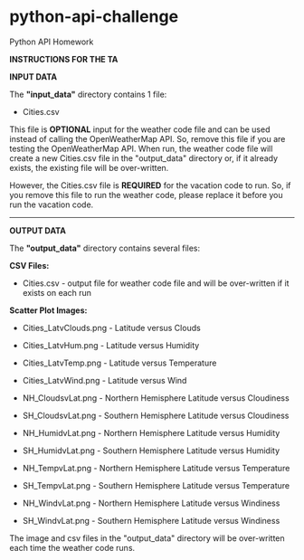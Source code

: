 # python-api-challenge
Python API Homework

<b>INSTRUCTIONS FOR THE TA</b>

<b>INPUT DATA</b>

The <b>"input_data"</b> directory contains 1 file:
  * Cities.csv

This file is <b>OPTIONAL</b> input for the weather code file and can be used instead of calling the OpenWeatherMap API. So, remove this file if you are testing the OpenWeatherMap API.  When run, the weather code file will create a new Cities.csv file in the "output_data" directory or, if it already exists, the existing file will be over-written.

However, the Cities.csv file is <b>REQUIRED</b> for the vacation code to run. So, if you remove this file to run the weather code, please replace it before you run the vacation code.

------------------------------------

<b>OUTPUT DATA</b>

The <b>"output_data"</b> directory contains several files:

  <b>CSV Files:</b>
  * Cities.csv - output file for weather code file and will be over-written if it exists on each run
  
  <b>Scatter Plot Images:</b>
  * Cities_LatvClouds.png - Latitude versus Clouds
  * Cities_LatvHum.png - Latitude versus Humidity
  * Cities_LatvTemp.png - Latitude versus Temperature
  * Cities_LatvWind.png - Latitude versus Wind

  * NH_CloudsvLat.png - Northern Hemisphere Latitude versus Cloudiness
  * SH_CloudsvLat.png - Southern Hemisphere Latitude versus Cloudiness

  * NH_HumidvLat.png - Northern Hemisphere Latitude versus Humidity
  * SH_HumidvLat.png - Southern Hemisphere Latitude versus Humidity

  * NH_TempvLat.png - Northern Hemisphere Latitude versus Temperature
  * SH_TempvLat.png - Southern Hemisphere Latitude versus Temperature

  * NH_WindvLat.png - Northern Hemisphere Latitude versus Windiness
  * SH_WindvLat.png  - Southern Hemisphere Latitude versus Windiness

The image and csv files in the "output_data" directory will be over-written each time the weather code runs.
